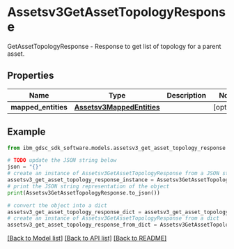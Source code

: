 # Assetsv3GetAssetTopologyResponse

GetAssetTopologyResponse - Response to get list of topology for a parent asset.

## Properties

Name | Type | Description | Notes
------------ | ------------- | ------------- | -------------
**mapped_entities** | [**Assetsv3MappedEntities**](Assetsv3MappedEntities.md) |  | [optional] 

## Example

```python
from ibm_gdsc_sdk_software.models.assetsv3_get_asset_topology_response import Assetsv3GetAssetTopologyResponse

# TODO update the JSON string below
json = "{}"
# create an instance of Assetsv3GetAssetTopologyResponse from a JSON string
assetsv3_get_asset_topology_response_instance = Assetsv3GetAssetTopologyResponse.from_json(json)
# print the JSON string representation of the object
print(Assetsv3GetAssetTopologyResponse.to_json())

# convert the object into a dict
assetsv3_get_asset_topology_response_dict = assetsv3_get_asset_topology_response_instance.to_dict()
# create an instance of Assetsv3GetAssetTopologyResponse from a dict
assetsv3_get_asset_topology_response_from_dict = Assetsv3GetAssetTopologyResponse.from_dict(assetsv3_get_asset_topology_response_dict)
```
[[Back to Model list]](../README.md#documentation-for-models) [[Back to API list]](../README.md#documentation-for-api-endpoints) [[Back to README]](../README.md)


